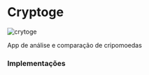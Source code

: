 # Cryptoge

![crytoge](https://user-images.githubusercontent.com/33101169/118345841-aad1a380-b50d-11eb-9557-b3eda99c4975.gif)

App de análise e comparação de cripomoedas

### Implementações 

